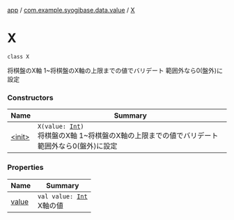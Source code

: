 [app](../../index.md) / [com.example.syogibase.data.value](../index.md) / [X](./index.md)

# X

`class X`

将棋盤のX軸
1~将棋盤のX軸の上限までの値でバリデート
範囲外なら0(盤外)に設定

### Constructors

| Name | Summary |
|---|---|
| [&lt;init&gt;](-init-.md) | `X(value: `[`Int`](https://kotlinlang.org/api/latest/jvm/stdlib/kotlin/-int/index.html)`)`<br>将棋盤のX軸 1~将棋盤のX軸の上限までの値でバリデート 範囲外なら0(盤外)に設定 |

### Properties

| Name | Summary |
|---|---|
| [value](value.md) | `val value: `[`Int`](https://kotlinlang.org/api/latest/jvm/stdlib/kotlin/-int/index.html)<br>X軸の値 |
